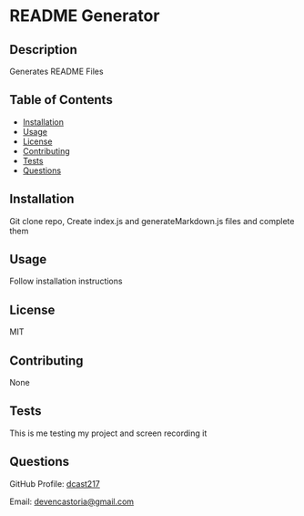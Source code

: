 # README Generator
  ## Description
Generates README Files
## Table of Contents
- [Installation](#installation)
- [Usage](#usage)
- [License](#license)
- [Contributing](#contributing)
- [Tests](#tests)
- [Questions](#questions)

## Installation
Git clone repo, Create index.js and generateMarkdown.js files and complete them


## Usage
Follow installation instructions

## License
MIT

## Contributing
None

## Tests
This is me testing my project and screen recording it

## Questions
GitHub Profile: [dcast217](https://github.com/dcast217)

Email: devencastoria@gmail.com
